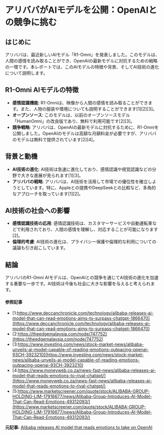 # アリババがAIモデルを公開：OpenAIとの競争に挑む

## はじめに

アリババは、最近新しいAIモデル「R1-Omni」を発表しました。このモデルは、人間の感情を読み取ることができ、OpenAIの最新モデルに対抗するための戦略の一環です。本レポートでは、このAIモデルの特徴や背景、そしてAI技術の進化について説明します。

## R1-Omni AIモデルの特徴

- **感情認識機能**: R1-Omniは、映像から人間の感情を読み取ることができます。また、人物の服装や環境についても説明することができます[1][2][3]。
- **オープンソース**: このモデルは、以前のオープンソースモデル「HumanOmni」の改良版であり、無料で利用可能です[2][3]。
- **競争戦略**: アリババは、OpenAIの最新モデルに対抗するために、R1-Omniを公開しました。OpenAIのモデルは高額な月額料金が必要ですが、アリババのモデルは無料で提供されています[2][4]。

## 背景と動機

- **AI技術の進化**: AI技術は急速に進化しており、感情認識や視覚認識などの分野で大きな進展が見られます[1][3]。
- **アリババの戦略**: アリババは、AI技術を活用して市場での優位性を確立しようとしています。特に、Appleとの提携やDeepSeekとの比較など、多角的なアプローチを取っています[1][2]。

## AI技術の社会への影響

- **感情認識技術の応用**: 感情認識技術は、カスタマーサービスや自動運転車などで利用されており、人間の感情を理解し、対応することが可能になります[2]。
- **倫理的考慮**: AI技術の進化は、プライバシー保護や倫理的な利用についての議論も引き起こしています。

## 結論

アリババのR1-Omni AIモデルは、OpenAIとの競争を通じてAI技術の進化を加速する重要な一歩です。AI技術は今後も社会に大きな影響を与えると考えられます。

#### 参照記事
- [1:https://www.deccanchronicle.com/technology/alibaba-releases-ai-model-that-can-read-emotions-aims-to-surpass-chatgpt-1866470](https://www.deccanchronicle.com/technology/alibaba-releases-ai-model-that-can-read-emotions-aims-to-surpass-chatgpt-1866470)
- [2:https://theedgemalaysia.com/node/747752](https://theedgemalaysia.com/node/747752)
- [3:https://www.investing.com/news/stock-market-news/alibaba-unveils-ai-model-capable-of-reading-emotions-outpacing-openai-93CH-3923210](https://www.investing.com/news/stock-market-news/alibaba-unveils-ai-model-capable-of-reading-emotions-outpacing-openai-93CH-3923210)
- [4:https://www.moneyweb.co.za/news-fast-news/alibaba-releases-ai-model-that-reads-emotions-to-rival-chatgpt/](https://www.moneyweb.co.za/news-fast-news/alibaba-releases-ai-model-that-reads-emotions-to-rival-chatgpt/)
- [5:https://www.marketscreener.com/quote/stock/ALIBABA-GROUP-HOLDING-LIM-17916677/news/Alibaba-Group-Introduces-AI-Model-That-Can-Read-Emotions-49312093/](https://www.marketscreener.com/quote/stock/ALIBABA-GROUP-HOLDING-LIM-17916677/news/Alibaba-Group-Introduces-AI-Model-That-Can-Read-Emotions-49312093/)


**元記事:** [Alibaba releases AI model that reads emotions to take on OpenAI](https://theedgemalaysia.com/node/747752)